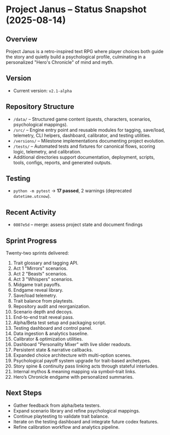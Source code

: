 # Project Janus – Status Snapshot (2025-08-14)

## Overview
Project Janus is a retro-inspired text RPG where player choices both guide the story and quietly build a psychological profile, culminating in a personalized "Hero's Chronicle" of mind and myth.

## Version
- Current version: `v2.1-alpha`

## Repository Structure
- `/data/` – Structured game content (quests, characters, scenarios, psychological mappings).
- `/src/` – Engine entry point and reusable modules for tagging, save/load, telemetry, CLI helpers, dashboard, calibrator, and testing utilities.
- `/versions/` – Milestone implementations documenting project evolution.
- `/tests/` – Automated tests and fixtures for canonical flows, scoring logic, telemetry, and calibration.
- Additional directories support documentation, deployment, scripts, tools, configs, reports, and generated outputs.

## Testing
- `python -m pytest` → **17 passed**, 2 warnings (deprecated `datetime.utcnow`).

## Recent Activity
- `0807e5d` – merge: assess project state and document findings

## Sprint Progress
Twenty-two sprints delivered:
1. Trait glossary and tagging API.
2. Act 1 "Mirrors" scenarios.
3. Act 2 "Beasts" scenarios.
4. Act 3 "Whispers" scenarios.
5. Midgame trait payoffs.
6. Endgame reveal library.
7. Save/load telemetry.
8. Trait balance from playtests.
9. Repository audit and reorganization.
10. Scenario depth and decoys.
11. End-to-end trait reveal pass.
12. Alpha/Beta test setup and packaging script.
13. Testing dashboard and control panel.
14. Data ingestion & analytics baseline.
15. Calibrator & optimization utilities.
 16. Dashboard "Personality Mixer" with live slider readouts.
17. Persistent state & narrative callbacks.
18. Expanded choice architecture with multi-option scenes.
19. Psychological payoff system upgrade for trait-based archetypes.
20. Story spine & continuity pass linking acts through stateful interludes.
21. Internal mythos & meaning mapping via symbol–trait links.
22. Hero’s Chronicle endgame with personalized summaries.

## Next Steps
- Gather feedback from alpha/beta testers.
- Expand scenario library and refine psychological mappings.
- Continue playtesting to validate trait balance.
- Iterate on the testing dashboard and integrate future codex features.
- Refine calibration workflow and analytics pipeline.
